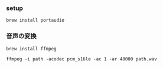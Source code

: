 ### setup

```
brew install portaudio
```

### 音声の変換

```
brew install ffmpeg
```

```
ffmpeg -i path -acodec pcm_s16le -ac 1 -ar 48000 path.wav
```
